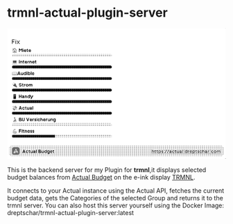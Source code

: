 # trmnl-actual-plugin-server

![alt text](assets/image.png)

This is the backend server for my Plugin for **trmnl**,it displays selected budget balances from [Actual Budget](https://actualbudget.org) on the e-ink display [TRMNL](https://usetrmnl.com).

It connects to your Actual instance using the Actual API, fetches the current budget data, gets the Categories of the selected Group and returns it to the trmnl server. 
You can also host this server yourself using the Docker Image: dreptschar/trmnl-actual-plugin-server:latest

